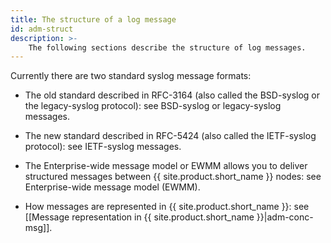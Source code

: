 ```yaml
---
title: The structure of a log message
id: adm-struct
description: >-
    The following sections describe the structure of log messages.
---
```


Currently there are two standard syslog message formats:

- The old standard described in RFC-3164 (also called the BSD-syslog
    or the legacy-syslog protocol): see
    BSD-syslog or legacy-syslog messages.

- The new standard described in RFC-5424 (also called the IETF-syslog
    protocol): see IETF-syslog messages.

- The Enterprise-wide message model or EWMM allows you to deliver
    structured messages between {{ site.product.short_name }} nodes: see
    Enterprise-wide message model (EWMM).

- How messages are represented in {{ site.product.short_name }}: see
    [[Message representation in {{ site.product.short_name }}|adm-conc-msg]].
